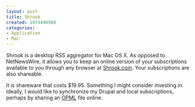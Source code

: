 ```yaml
--- 
layout: post
title: Shrook
created: 1074496980
categories: 
- Application
- Mac
---
```

Shrook is a desktop RSS aggregator for Mac OS X. As opposed to NetNewsWire, it allows you to keep an online version of your subscriptions available to you through any browser at <a href="http://www.shrook.com">Shrook.com</a>. Your subscriptions are also shareable.

It is shareware that costs $19.95. Something I might consider investing in. Ideally, I would like to synchronize my Drupal and local subscriptions, perhaps by sharing an <a href="http://www.opml.org">OPML</a> file online.
